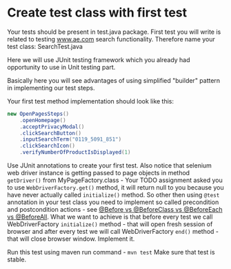 # Create test class with first test

Your tests should be present in test.java package. First test you will write is related to testing www.ae.com search functionality. Therefore name your test class: SearchTest.java

Here we will use JUnit testing framework which you already had opportunity to use in Unit testing part.

Basically here you will see advantages of using simplified "builder" pattern in implementing our test steps.

Your first test method implementation should look like this:

```java
new OpenPagesSteps()
    .openHomepage()
    .acceptPrivacyModal()
    .clickSearchButton()
    .inputSearchTerm("0119_5091_851")
    .clickSearchIcon()
    .verifyNumberOfProductIsDisplayed(1)
```

Use JUnit annotations to create your first test. Also notice that selenium web driver instance is getting passed to page objects in method `getDriver()` from MyPageFactory.class - Your TODO assignment asked you to use `WebDriverFactory.get()` method, it will return null to you because you have never actually called `initialize()` method. So other then using `@test` annotation in your test class you need to implement so called precondition and postcondition actions - see [@Before vs @BeforeClass vs @BeforeEach vs @BeforeAll](https://www.baeldung.com/junit-before-beforeclass-beforeeach-beforeall). What we want to achieve is that before every test we call WebDriverFactory `initialize()` method - that will open fresh session of browser and after every test we will call WebDriverFactory `end()` method - that will close browser window. Implement it.

Run this test using maven run command - `mvn test`
Make sure that test is stable.
